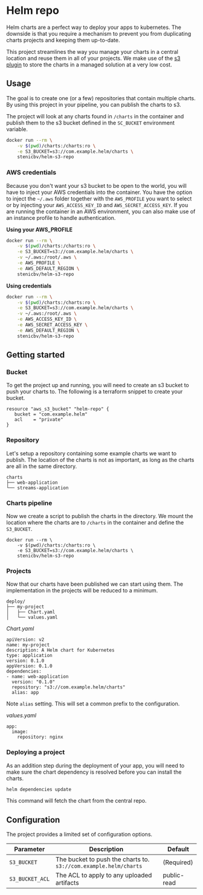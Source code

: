 # Helm repo

Helm charts are a perfect way to deploy your apps to kubernetes. The downside is that you require
a mechanism to prevent you from duplicating charts projects and keeping them up-to-date.

This project streamlines the way you manage your charts in a central location and reuse them in
all of your projects. We make use of the [s3 plugin](https://github.com/hypnoglow/helm-s3) to store
the charts in a managed solution at a very low cost.

## Usage

The goal is to create one (or a few) repositories that contain multiple charts. By using this project
in your pipeline, you can publish the charts to s3. 

The project will look at any charts found in `/charts` in the container and publish them to the
s3 bucket defined in the `SC_BUCKET` environment variable.

```bash
docker run --rm \
    -v $(pwd)/charts:/charts:ro \
    -e S3_BUCKET=s3://com.example.helm/charts \
    stenicbv/helm-s3-repo
```

### AWS credentials

Because you don't want your s3 bucket to be open to the world, you will have to inject your AWS 
credentials into the container. You have the option to inject the `~/.aws` folder together with
the `AWS_PROFILE` you want to select or by injecting your `AWS_ACCESS_KEY_ID` and 
`AWS_SECRET_ACCESS_KEY`. If you are running the container in an AWS environment, you can also make
use of an instance profile to handle authentication. 

__Using your AWS_PROFILE__

```bash
docker run --rm \
    -v $(pwd)/charts:/charts:ro \
    -e S3_BUCKET=s3://com.example.helm/charts \
    -v ~/.aws:/root/.aws \
    -e AWS_PROFILE \
    -e AWS_DEFAULT_REGION \
    stenicbv/helm-s3-repo
```

__Using credentials__

```bash
docker run --rm \
    -v $(pwd)/charts:/charts:ro \
    -e S3_BUCKET=s3://com.example.helm/charts \
    -v ~/.aws:/root/.aws \
    -e AWS_ACCESS_KEY_ID \
    -e AWS_SECRET_ACCESS_KEY \
    -e AWS_DEFAULT_REGION \
    stenicbv/helm-s3-repo
```

## Getting started

### Bucket

To get the project up and running, you will need to create an s3 bucket to push your charts to.
The following is a terraform snippet to create your bucket.

```hcl
resource "aws_s3_bucket" "helm-repo" {
   bucket = "com.example.helm"
   acl    = "private"
}
```

### Repository

Let's setup a repository containing some example charts we want to publish. The location of the 
charts is not as important, as long as the charts are all in the same directory.

```
charts
├── web-application
└── streams-application
```

### Charts pipeline

Now we create a script to publish the charts in the directory. We mount the location where the charts
are to `/charts` in the container and define the `S3_BUCKET`.

```
docker run --rm \
    -v $(pwd)/charts:/charts:ro \
    -e S3_BUCKET=s3://com.example.helm/charts \
    stenicbv/helm-s3-repo
```

### Projects

Now that our charts have been published we can start using them. The implementation in the projects
will be reduced to a minimum.

```
deploy/
├── my-project
│   ├── Chart.yaml
│   └── values.yaml
```

_Chart.yaml_

```
apiVersion: v2
name: my-project
description: A Helm chart for Kubernetes
type: application
version: 0.1.0
appVersion: 0.1.0
dependencies:
- name: web-application
  version: "0.1.0"
  repository: "s3://com.example.helm/charts"
  alias: app
```

Note `alias` setting. This will set a common prefix to the configuration.

_values.yaml_

```
app:
  image:
    repository: nginx
```

### Deploying a project

As an addition step during the deployment of your app, you will need to make sure the chart
dependency is resolved before you can install the charts.

```bash
helm dependencies update
```

This command will fetch the chart from the central repo.

## Configuration

The project provides a limited set of configuration options.

Parameter | Description | Default
--- | --- | ---
`S3_BUCKET` | The bucket to push the charts to. `s3://com.example.helm/charts` | (Required)
`S3_BUCKET_ACL` | The ACL to apply to any uploaded artifacts | public-read

